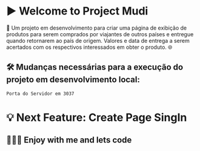 # ▶ Welcome to Project Mudi

🎢 Um projeto em desenvolvimento para criar uma página de exibição de produtos para serem comprados por viajantes de outros países e entregue quando retornarem ao país de origem.
Valores e data de entrega a serem acertados com os respectivos interessados em obter o produto. 🌐



## 🛠 Mudanças necessárias para a execução do projeto em desenvolvimento local:

    Porta do Servidor em 3037


# 💡 Next Feature: Create Page SingIn

## 👨🏻‍💻 Enjoy with me and lets code